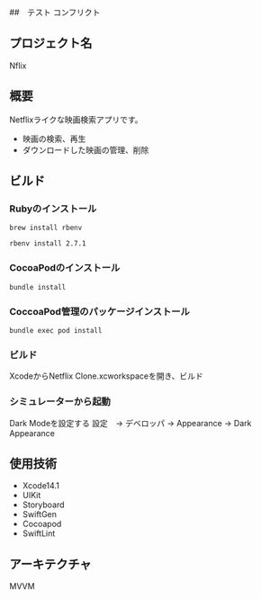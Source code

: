 ##　テスト コンフリクト

## プロジェクト名

Nflix

## 概要

Netflixライクな映画検索アプリです。

* 映画の検索、再生
* ダウンロードした映画の管理、削除

## ビルド

### Rubyのインストール

```
brew install rbenv
```

```
rbenv install 2.7.1
```


### CocoaPodのインストール

```
bundle install
```

### CoccoaPod管理のパッケージインストール

```
bundle exec pod install
```

### ビルド

XcodeからNetflix Clone.xcworkspaceを開き、ビルド

### シミュレーターから起動

Dark Modeを設定する
設定　-> デベロッパ -> Appearance -> Dark Appearance

## 使用技術

* Xcode14.1
* UIKit
* Storyboard
* SwiftGen
* Cocoapod
* SwiftLint

## アーキテクチャ

MVVM
